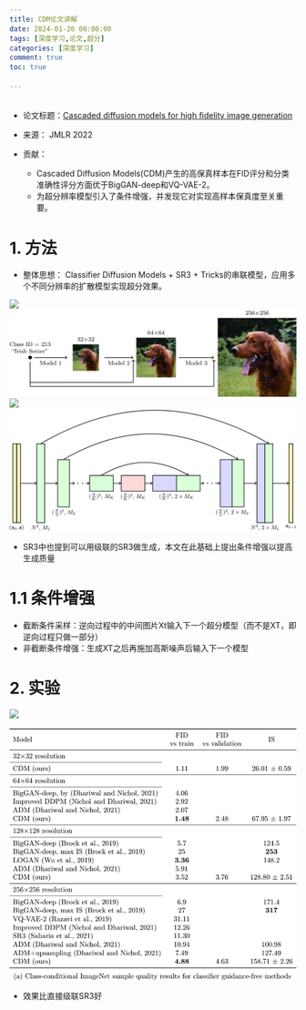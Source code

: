 ```yaml
---
title: CDM论文讲解
date: 2024-01-26 00:00:00
tags: [深度学习,论文,超分]
categories: [深度学习]
comment: true
toc: true

---
```


######
<!--more-->

- 论文标题：[Cascaded diffusion models for high fidelity image generation](https://dl.acm.org/doi/abs/10.5555/3586589.3586636)

- 来源：  JMLR 2022  
- 贡献：
  - Cascaded Diffusion Models(CDM)产生的高保真样本在FID评分和分类准确性评分方面优于BigGAN-deep和VQ-VAE-2。
  - 为超分辨率模型引入了条件增强，并发现它对实现高样本保真度至关重要。



# 1. 方法

- 整体思想： Classifier Diffusion Models + SR3 + Tricks的串联模型，应用多个不同分辨率的扩散模型实现超分效果。 

![](D:\blog\themes\yilia\source\img\deeplearning\paper\SR\CDM\1.png)
![](img/deeplearning/paper/SR/CDM/1.png)
![](D:\blog\themes\yilia\source\img\deeplearning\paper\SR\CDM\2.png)
![](img/deeplearning/paper/SR/CDM/2.png)
- SR3中也提到可以用级联的SR3做生成，本文在此基础上提出条件增强以提高生成质量

# 1.1 条件增强

- 截断条件采样：逆向过程中的中间图片Xt输入下一个超分模型（而不是XT，即逆向过程只做一部分）
- 非截断条件增强：生成XT之后再施加高斯噪声后输入下一个模型



# 2. 实验

![](D:\blog\themes\yilia\source\img\deeplearning\paper\SR\CDM\3.png)

![](img/deeplearning/paper/SR/CDM/3.png)

- 效果比直接级联SR3好
